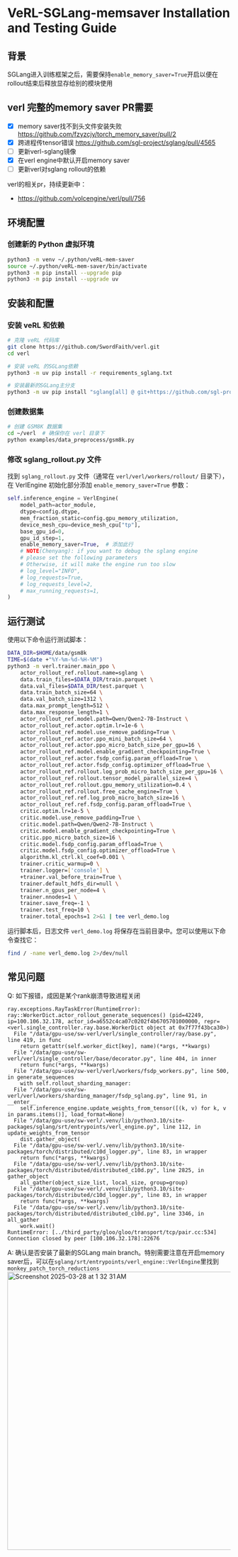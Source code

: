 # VeRL-SGLang-memsaver Installation and Testing Guide
## 背景
SGLang进入训练框架之后，需要保持`enable_memory_saver=True`开启以便在rollout结束后释放显存给别的模块使用

## verl 完整的memory saver PR需要
- [x] memory saver找不到头文件安装失败 https://github.com/fzyzcjy/torch_memory_saver/pull/2
- [x] 跨进程传tensor错误 https://github.com/sgl-project/sglang/pull/4565
- [ ] 更新verl-sglang镜像
- [x] 在verl engine中默认开启memory saver
- [ ] 更新verl对sglang rollout的依赖

verl的相关pr，持续更新中：
- https://github.com/volcengine/verl/pull/756

## 环境配置

### 创建新的 Python 虚拟环境

```bash
python3 -m venv ~/.python/veRL-mem-saver
source ~/.python/veRL-mem-saver/bin/activate
python3 -m pip install --upgrade pip
python3 -m pip install --upgrade uv
```

## 安装和配置

### 安装 veRL 和依赖

```bash
# 克隆 veRL 代码库
git clone https://github.com/SwordFaith/verl.git
cd verl

# 安装 veRL 的SGLang依赖
python3 -m uv pip install -r requirements_sglang.txt

# 安装最新的SGLang主分支
python3 -m uv pip install "sglang[all] @ git+https://github.com/sgl-project/sglang.git@main#egg=sglang&subdirectory=python" --find-links https://flashinfer.ai/whl/cu124/torch2.5/flashinfer-python
```

### 创建数据集

```bash
# 创建 GSM8K 数据集
cd ~/verl  # 确保你在 verl 目录下
python examples/data_preprocess/gsm8k.py
```

### 修改 sglang_rollout.py 文件

找到 `sglang_rollout.py` 文件（通常在 `verl/verl/workers/rollout/` 目录下），在 VerlEngine 初始化部分添加 `enable_memory_saver=True` 参数：

```python
self.inference_engine = VerlEngine(
    model_path=actor_module,
    dtype=config.dtype,
    mem_fraction_static=config.gpu_memory_utilization,
    device_mesh_cpu=device_mesh_cpu["tp"],
    base_gpu_id=0,
    gpu_id_step=1,
    enable_memory_saver=True,  # 添加此行
    # NOTE(Chenyang): if you want to debug the sglang engine
    # please set the following parameters
    # Otherwise, it will make the engine run too slow
    # log_level="INFO",
    # log_requests=True,
    # log_requests_level=2,
    # max_running_requests=1,
)
```

## 运行测试

使用以下命令运行测试脚本：

```bash
DATA_DIR=$HOME/data/gsm8k
TIME=$(date +"%Y-%m-%d-%H-%M")
python3 -m verl.trainer.main_ppo \
    actor_rollout_ref.rollout.name=sglang \
    data.train_files=$DATA_DIR/train.parquet \
    data.val_files=$DATA_DIR/test.parquet \
    data.train_batch_size=64 \
    data.val_batch_size=1312 \
    data.max_prompt_length=512 \
    data.max_response_length=1 \
    actor_rollout_ref.model.path=Qwen/Qwen2-7B-Instruct \
    actor_rollout_ref.actor.optim.lr=1e-6 \
    actor_rollout_ref.model.use_remove_padding=True \
    actor_rollout_ref.actor.ppo_mini_batch_size=64 \
    actor_rollout_ref.actor.ppo_micro_batch_size_per_gpu=16 \
    actor_rollout_ref.model.enable_gradient_checkpointing=True \
    actor_rollout_ref.actor.fsdp_config.param_offload=True \
    actor_rollout_ref.actor.fsdp_config.optimizer_offload=True \
    actor_rollout_ref.rollout.log_prob_micro_batch_size_per_gpu=16 \
    actor_rollout_ref.rollout.tensor_model_parallel_size=4 \
    actor_rollout_ref.rollout.gpu_memory_utilization=0.4 \
    actor_rollout_ref.rollout.free_cache_engine=True \
    actor_rollout_ref.ref.log_prob_micro_batch_size=16 \
    actor_rollout_ref.ref.fsdp_config.param_offload=True \
    critic.optim.lr=1e-5 \
    critic.model.use_remove_padding=True \
    critic.model.path=Qwen/Qwen2-7B-Instruct \
    critic.model.enable_gradient_checkpointing=True \
    critic.ppo_micro_batch_size=16 \
    critic.model.fsdp_config.param_offload=True \
    critic.model.fsdp_config.optimizer_offload=True \
    algorithm.kl_ctrl.kl_coef=0.001 \
    trainer.critic_warmup=0 \
    trainer.logger=['console'] \
    +trainer.val_before_train=True \
    trainer.default_hdfs_dir=null \
    trainer.n_gpus_per_node=4 \
    trainer.nnodes=1 \
    trainer.save_freq=-1 \
    trainer.test_freq=10 \
    trainer.total_epochs=1 2>&1 | tee verl_demo.log
```

运行脚本后，日志文件 `verl_demo.log` 将保存在当前目录中。您可以使用以下命令查找它：

```bash
find / -name verl_demo.log 2>/dev/null
```

## 常见问题

Q: 如下报错，成因是某个rank崩溃导致进程关闭

```shell
ray.exceptions.RayTaskError(RuntimeError): ray::WorkerDict.actor_rollout_generate_sequences() (pid=42249, ip=100.106.32.178, actor_id=a6552c4ca07c0202f4b6705701000000, repr=<verl.single_controller.ray.base.WorkerDict object at 0x7f77f43bca30>)
  File "/data/gpu-use/sw-verl/verl/single_controller/ray/base.py", line 419, in func
    return getattr(self.worker_dict[key], name)(*args, **kwargs)
  File "/data/gpu-use/sw-verl/verl/single_controller/base/decorator.py", line 404, in inner
    return func(*args, **kwargs)
  File "/data/gpu-use/sw-verl/verl/workers/fsdp_workers.py", line 500, in generate_sequences
    with self.rollout_sharding_manager:
  File "/data/gpu-use/sw-verl/verl/workers/sharding_manager/fsdp_sglang.py", line 91, in __enter__
    self.inference_engine.update_weights_from_tensor([(k, v) for k, v in params.items()], load_format=None)
  File "/data/gpu-use/sw-verl/.venv/lib/python3.10/site-packages/sglang/srt/entrypoints/verl_engine.py", line 112, in update_weights_from_tensor
    dist.gather_object(
  File "/data/gpu-use/sw-verl/.venv/lib/python3.10/site-packages/torch/distributed/c10d_logger.py", line 83, in wrapper
    return func(*args, **kwargs)
  File "/data/gpu-use/sw-verl/.venv/lib/python3.10/site-packages/torch/distributed/distributed_c10d.py", line 2825, in gather_object
    all_gather(object_size_list, local_size, group=group)
  File "/data/gpu-use/sw-verl/.venv/lib/python3.10/site-packages/torch/distributed/c10d_logger.py", line 83, in wrapper
    return func(*args, **kwargs)
  File "/data/gpu-use/sw-verl/.venv/lib/python3.10/site-packages/torch/distributed/distributed_c10d.py", line 3346, in all_gather
    work.wait()
RuntimeError: [../third_party/gloo/gloo/transport/tcp/pair.cc:534] Connection closed by peer [100.106.32.178]:22676
```
A: 确认是否安装了最新的SGLang main branch。特别需要注意在开启memory saver后，可以在`sglang/srt/entrypoints/verl_engine::VerlEngine`里找到`monkey_patch_torch_reductions`
<img width="628" alt="Screenshot 2025-03-28 at 1 32 31 AM" src="https://github.com/user-attachments/assets/61f0b74b-6362-491f-8063-908a90fd5808" />


